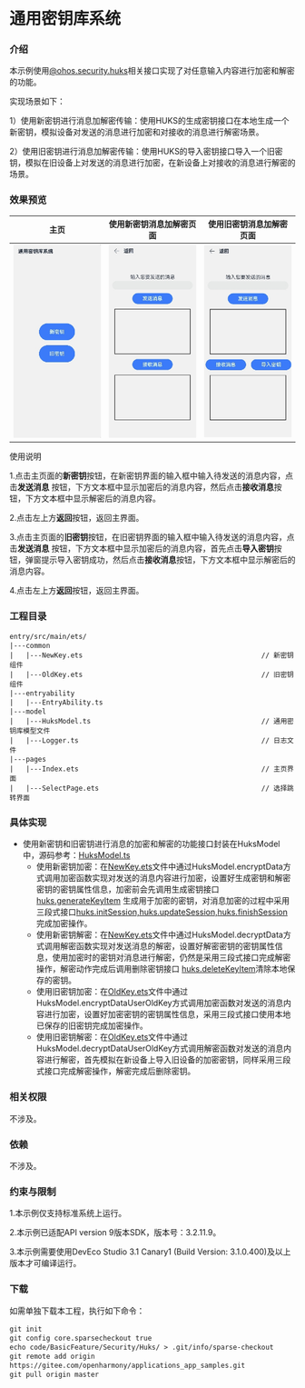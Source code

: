 # 通用密钥库系统

### 介绍

本示例使用[@ohos.security.huks](https://gitee.com/openharmony/docs/blob/master/zh-cn/application-dev/reference/apis/js-apis-huks.md)相关接口实现了对任意输入内容进行加密和解密的功能。

实现场景如下：

1）使用新密钥进行消息加解密传输：使用HUKS的生成密钥接口在本地生成一个新密钥，模拟设备对发送的消息进行加密和对接收的消息进行解密场景。

2）使用旧密钥进行消息加解密传输：使用HUKS的导入密钥接口导入一个旧密钥，模拟在旧设备上对发送的消息进行加密，在新设备上对接收的消息进行解密的场景。

### 效果预览

|主页| 使用新密钥消息加解密页面       | 使用旧密钥消息加解密页面                       |
|--------------------------------|--------------------|------------------------------------|
|![](screenshots/device/index.png)| ![](screenshots/device/newKey.png) | ![](screenshots/device/oldKey.png) |

使用说明

1.点击主页面的**新密钥**按钮，在新密钥界面的输入框中输入待发送的消息内容，点击**发送消息**
按钮，下方文本框中显示加密后的消息内容，然后点击**接收消息**按钮，下方文本框中显示解密后的消息内容。

2.点击左上方**返回**按钮，返回主界面。

3.点击主页面的**旧密钥**按钮，在旧密钥界面的输入框中输入待发送的消息内容，点击**发送消息**
按钮，下方文本框中显示加密后的消息内容，首先点击**导入密钥**按钮，弹窗提示导入密钥成功，然后点击**接收消息**按钮，下方文本框中显示解密后的消息内容。

4.点击左上方**返回**按钮，返回主界面。

### 工程目录

```
entry/src/main/ets/
|---common
|   |---NewKey.ets                                            // 新密钥组件
|   |---OldKey.ets                                            // 旧密钥组件
|---entryability
|   |---EntryAbility.ts       
|---model
|   |---HuksModel.ts                                          // 通用密钥库模型文件
|   |---Logger.ts                                             // 日志文件
|---pages
|   |---Index.ets                                             // 主页界面
|   |---SelectPage.ets                                        // 选择跳转界面
```

### 具体实现

* 使用新密钥和旧密钥进行消息的加密和解密的功能接口封装在HuksModel中，源码参考：[HuksModel.ts](entry/src/main/ets/model/HuksModel.ts)
    * 使用新密钥加密：在[NewKey.ets](entry/src/main/ets/common/NewKey.ets)文件中通过HuksModel.encryptData方式调用加密函数实现对发送的消息内容进行加密，设置好生成密钥和解密密钥的密钥属性信息，加密前会先调用生成密钥接口
      [huks.generateKeyItem](https://gitee.com/openharmony/docs/blob/master/zh-cn/application-dev/reference/apis/js-apis-huks.md#huksgeneratekeyitem9-1)
      生成用于加密的密钥，对消息加密的过程中采用三段式接口[huks.initSession,huks.updateSession,huks.finishSession](https://gitee.com/openharmony/docs/blob/master/zh-cn/application-dev/reference/apis/js-apis-huks.md#huksinitsession9-1)
      完成加密操作。
    * 使用新密钥解密：在[NewKey.ets](entry/src/main/ets/common/NewKey.ets)文件中通过HuksModel.decryptData方式调用解密函数实现对发送消息的解密，设置好解密密钥的密钥属性信息，使用加密时的密钥对消息进行解密，仍然是采用三段式接口完成解密操作，解密动作完成后调用删除密钥接口
      [huks.deleteKeyItem](https://gitee.com/openharmony/docs/blob/master/zh-cn/application-dev/reference/apis/js-apis-huks.md#huksdeletekeyitem9-1)清除本地保存的密钥。
    * 使用旧密钥加密：在[OldKey.ets](entry/src/main/ets/common/OldKey.ets)文件中通过HuksModel.encryptDataUserOldKey方式调用加密函数对发送的消息内容进行加密，设置好加密密钥的密钥属性信息，采用三段式接口使用本地已保存的旧密钥完成加密操作。
    * 使用旧密钥解密：在[OldKey.ets](entry/src/main/ets/common/OldKey.ets)文件中通过HuksModel.decryptDataUserOldKey方式调用解密函数对发送的消息内容进行解密，首先模拟在新设备上导入旧设备的加密密钥，同样采用三段式接口完成解密操作，解密完成后删除密钥。

### 相关权限

不涉及。

### 依赖

不涉及。

### 约束与限制

1.本示例仅支持标准系统上运行。

2.本示例已适配API version 9版本SDK，版本号：3.2.11.9。

3.本示例需要使用DevEco Studio 3.1 Canary1 (Build Version: 3.1.0.400)及以上版本才可编译运行。

### 下载

如需单独下载本工程，执行如下命令：

```
git init
git config core.sparsecheckout true
echo code/BasicFeature/Security/Huks/ > .git/info/sparse-checkout
git remote add origin https://gitee.com/openharmony/applications_app_samples.git
git pull origin master

```